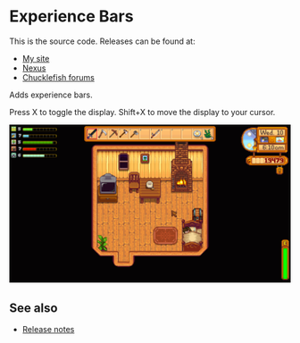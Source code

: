 ﻿# Experience Bars
This is the source code. Releases can be found at:
* [My site](http://spacechase0.com/mods/stardew-valley/experience-bars/)
* [Nexus](http://www.nexusmods.com/stardewvalley/mods/509/)
* [Chucklefish forums](http://community.playstarbound.com/resources/experience-bars.3905/)

Adds experience bars.

Press X to toggle the display. Shift+X to move the display to your cursor.

![](screenshot.png)

## See also
* [Release notes](release-notes.md)
